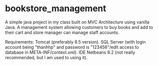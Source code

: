 # bookstore_management
A simple java project in my class built on MVC Architecture using vanilla Java.
A management system allowing customers to buy books and add to their cart and store manager can manage staff accounts.

Requirements:
  Tomcat (preferably 8.5 version).
  SQL Server (with login account being "thanhhp" and password is "123456"/edit access to database in META-INF/context.xml).
  IDE Netbeans 8.2 (not really recommended, but I am used to using it).

